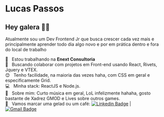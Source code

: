 

# Lucas Passos

## Hey galera 👋👋

Atualmente sou um Dev Frontend Jr que busca crescer cada vez mais e
principalmente aprender todo dia algo novo e por em prática dentro
e fora do local de trabalho

 :rocket:  &nbsp; Estou trabalhando na **Enext Consultoria**
 <br/> :black_heart: &nbsp; Buscando colaborar com projetos em Front-end usando React, Rivets, Jquery e VTEX.
 <br/> :blush: &nbsp; Tenho facilidade, na maioria das vezes haha, com CSS em geral e especificamente Grid.
 <br/> :computer: &nbsp; Minha stack: ReactJS e Node.js.
 <br/> 💬  &nbsp; Sobre mim: Curto música em geral, LoL infelizmente hahaha, gosto bastante de Xadrez GMOD e Lives sobre outros games.
 <br/> :beer: &nbsp; Vamos marcar uma gelad ou um café: [![Linkedin Badge](https://img.shields.io/badge/-LucasPassos-blue?style=flat-square&logo=Linkedin&logoColor=white&link=https://www.linkedin.com/in/lvkin/)](https://www.linkedin.com/in/lvkin/) 
| 
[![Gmail Badge](https://img.shields.io/badge/-lukasp6150@gmail.com-c14438?style=flat-square&logo=Gmail&logoColor=white&link=mailto:lukasp6150@gmail.com)](mailto:lukasp6150@gmail.com)
